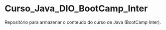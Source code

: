 # Curso_Java_DIO_BootCamp_Inter
Repositório para armazenar o conteúdo do curso de Java (BootCamp Inter).
